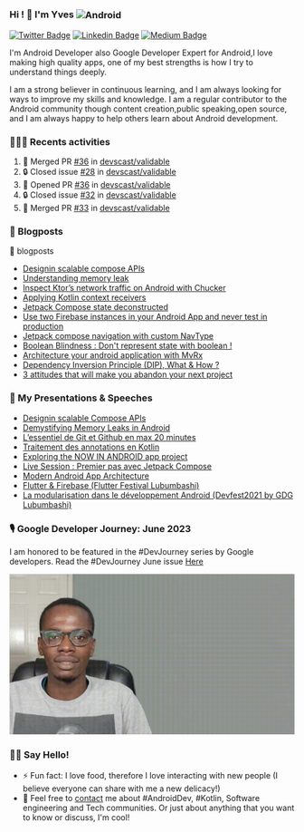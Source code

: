 ### Hi ! 👋 I'm Yves <img align="center" alt="Android" width="55" src="https://media.giphy.com/media/Y4bzv6DYbYzy8jDnoW/giphy.gif" />

[![Twitter Badge](https://img.shields.io/badge/-@kalumeyves-1ca0f1?style=flat-square&labelColor=1ca0f1&logo=twitter&logoColor=white&link=https://twitter.com/kalumeyves)](https://twitter.com/kalumeyves) [![Linkedin Badge](https://img.shields.io/badge/-yveskalume-blue?style=flat-square&logo=Linkedin&logoColor=white&link=https://www.linkedin.com/in/yveskalume)](https://www.linkedin.com/in/yveskalume) [![Medium Badge](https://img.shields.io/badge/-@yveskalume-03a57a?style=flat-square&labelColor=000000&logo=Medium&link=https://medium.com/@yveskalume/)](https://medium.com/@yveskalume/)

I'm Android Developer also Google Developer Expert for Android,I love making high quality apps, one of my best strengths is how I try to understand things deeply.

I am a strong believer in continuous learning, and I am always looking for ways to improve my skills and knowledge. I am a regular contributor to the Android community though content creation,public speaking,open source, and I am always happy to help others learn about Android development.

<h3> 👨🏾‍💻 Recents activities </h3>

<!--START_SECTION:activity-->
1. 🎉 Merged PR [#36](https://github.com/devscast/validable/pull/36) in [devscast/validable](https://github.com/devscast/validable)
2. 🔒 Closed issue [#28](https://github.com/devscast/validable/issues/28) in [devscast/validable](https://github.com/devscast/validable)
3. 💪 Opened PR [#36](https://github.com/devscast/validable/pull/36) in [devscast/validable](https://github.com/devscast/validable)
4. 🔒 Closed issue [#32](https://github.com/devscast/validable/issues/32) in [devscast/validable](https://github.com/devscast/validable)
5. 🎉 Merged PR [#33](https://github.com/devscast/validable/pull/33) in [devscast/validable](https://github.com/devscast/validable)
<!--END_SECTION:activity-->

<h3> 📙 Blogposts </h3>

🏴󠁧󠁢󠁥󠁮󠁧󠁿 blogposts

- [Designin scalable compose APIs](https://speakerdeck.com/yveskalume/designin-scalable-compose-apis)
- [Understanding memory leak](https://yveskalume.dev/understanding-memory-leak)
- [Inspect Ktor’s network traffic on Android with Chucker](https://yveskalume.dev/inspect-ktors-network-traffic-on-android-with-chucker-ee2b0e52647a)
- [Applying Kotlin context receivers](https://medium.com/proandroiddev/applying-kotlin-context-receivers-5f2ad2ec4043)
- [Jetpack Compose state deconstructed](https://medium.com/proandroiddev/jetpack-compose-state-deconstructed-68c6b957f0be)
- [Use two Firebase instances in your Android App and never test in production](https://yveskalume.medium.com/use-two-firebase-instances-in-your-android-app-and-never-test-in-production-21e4e4459e55?source=rss-1636dbeb3562------2)
- [Jetpack compose navigation with custom NavType](https://proandroiddev.com/jetpack-compose-navigation-with-custom-navtype-9b44dd8820e?source=rss-1636dbeb3562------2)
- [Boolean Blindness : Don't represent state with boolean !](https://kalume.hashnode.dev/boolean-blindness-dont-represent-state-with-boolean)
- [Architecture your android application with MvRx](https://proandroiddev.com/architecture-your-android-application-with-mvrx-345ccbf4969c?source=rss-1636dbeb3562------2)
- [Dependency Inversion Principle (DIP), What & How ?](https://kalume.hashnode.dev/dependency-inversion-principle-dip-what-and-how)
- [3 attitudes that will make you abandon your next project](https://kalume.hashnode.dev/3-attitudes-that-will-make-you-abandon-your-next-project)

<h3>🎤 My Presentations & Speeches</h3>

- [Designin scalable Compose APIs](https://speakerdeck.com/yveskalume/designin-scalable-compose-apis)
- [Demystifying Memory Leaks in Android](https://youtu.be/HyoHsUkAwA0)
- [L’essentiel de Git et Github en max 20 minutes](https://speakerdeck.com/yveskalume/lessentiel-de-git-et-github-en-max-20-minutes)
- [Traitement des annotations en Kotlin](https://docs.google.com/presentation/d/106qb72v5McBDuuxWvfySARZo5xYOjG2uV4P7rk9DFys/edit?usp=sharing)
- [Exploring the NOW IN ANDROID app project](https://docs.google.com/presentation/d/1waS1rZMdC81i9ECbQDuKk3wzA0XzV3IRsCN2xDwGXGs/edit?usp=sharing&resourcekey=0-8XeUyacMkNw9THc5Ijtf6g)
- [Live Session : Premier pas avec Jetpack Compose](https://www.youtube.com/watch?v=OfixcgQwFnw)
- [Modern Android App Architecture](https://youtu.be/DMjSOPFIpXI)
- [Flutter & Firebase (Flutter Festival Lubumbashi)](https://docs.google.com/presentation/d/1vR37H_Ok4hjNVJrv30GBNwviOCzEaQkjAhTHDC72yIo/edit?usp=sharing)
- [La modularisation dans le développement Android (Devfest2021 by GDG Lubumbashi)](https://docs.google.com/presentation/d/1u_Q0bQuL1mOZLop59Cui5tu24xazW32jQUpKm1FJl9I/edit?usp=sharing)

<h3>🎙 Google Developer Journey: June 2023 </h3>

I am honored to be featured in the #DevJourney series by Google developers. Read the #DevJourney June issue [Here](https://developers.googleblog.com/2023/06/how-google-enables-experts-to-innovate.html)

![DevJourner Image](https://github.com/yveskalume/yveskalume/blob/main/devstory.gif)


<h3> 👋🏾 Say Hello! </h3>

- ⚡ Fun fact: I love food, therefore I love interacting with new people (I believe everyone can share with me a new delicacy!)
- 💬 Feel free to [contact](https://twitter.com/kalumeyves) me about #AndroidDev, #Kotlin, Software engineering and Tech communities. Or just about anything that you want to know or discuss, I'm cool!

<!--
**YvesKalume/yveskalume** is a ✨ _special_ ✨ repository because its `README.md` (this file) appears on your GitHub profile.
-->
